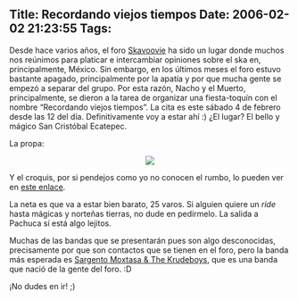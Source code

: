 Title: Recordando viejos tiempos
Date: 2006-02-02 21:23:55
Tags: 
---
Desde hace varios años, el foro <a target="_blank" href="http://mx.groups.yahoo.com/group/skavoovie">Skavoovie</a> ha sido un lugar donde muchos nos reúnimos para platicar e intercambiar opiniones sobre el ska en, principalmente, México. Sin embargo, en los últimos meses el foro estuvo bastante apagado, principalmente por la apatía y por que mucha gente se empezó a separar del grupo. Por esta razón, Nacho y el Muerto, principalmente, se dieron a la tarea de organizar una fiesta-toquín con el nombre &#8220;Recordando viejos tiempos&#8221;. La cita es este sábado 4 de febrero desde las 12 del día. Definitivamente voy a estar ahí :) ¿El lugar? El bello y mágico San Cristóbal Ecatepec.

La propa:

<p align="center"><img src="http://groups.msn.com/isapi/fetch.dll?action=MyPhotos_GetPubPhoto&amp;PhotoID=nJwAAAK0MTcc4yhSzPYjpzP00!J6tGJ3JWq4rEHz3Lt!Xen289WbW!Kt4slKby7eVMiXO!sMysME"/></p>
<p align="left">Y el croquis, por si pendejos como yo no conocen el rumbo, lo pueden ver en <a target="_blank" href="http://groups.msn.com/isapi/fetch.dll?action=MyPhotos_GetPubPhoto&amp;PhotoID=nJwAAAFIMELyd*VTqjpsaQaqnyHUyIZLFD16RuPLmrkddeU8iaJmSp9oohJNmllhYy3hQ77ePGKs">este enlace</a>.</p>
<p align="left">La neta es que va a estar bien barato, 25 varos. Si alguien quiere un <em>ride</em> hasta mágicas y norteñas tierras, no dude en pedírmelo. La salida a Pachuca sí está algo lejitos.</p>
<p align="left">Muchas de las bandas que se presentarán pues son algo desconocidas, precisamente por que son contactos que se tienen en el foro, pero la banda más esperada es <a target="_blank" href="http://groups.msn.com/Sargentomoxtasathekrudeboys/">Sargento Moxtasa &amp; The Krudeboys</a>, que es una banda que nació de la gente del foro. :D</p>
<p align="left">¡No dudes en ir!  ;) </p>
